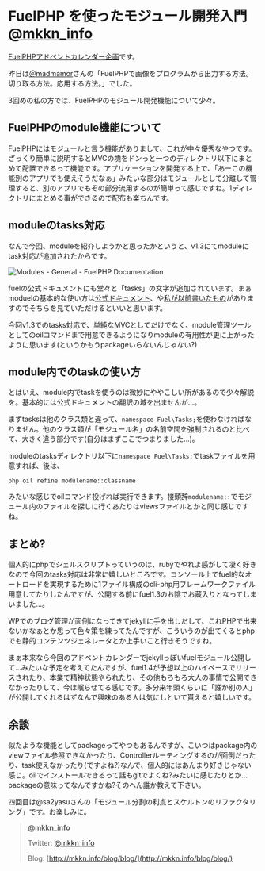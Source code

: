 FuelPHP を使ったモジュール開発入門 [@mkkn_info](https://twitter.com/mkkn_info)
===================================

[FuelPHPアドベントカレンダー企画](http://atnd.org/events/33753)です。

 昨日は[＠madmamor](http://madroom-project.blogspot.jp/2012/12/fac20121202.html)さんの「FuelPHPで画像をプログラムから出力する方法。切り取る方法。応用する方法。」でした。

3回めの私の方では、FuelPHPのモジュール開発機能について少々。

FuelPHPのmodule機能について
----------------------------

FuelPHPにはモジュールと言う機能がありまして、これが中々優秀なやつです。ざっくり簡単に説明するとMVCの塊をドンっと一つのディレクトリ以下にまとめて配置できるって機能です。アプリケーションを開発する上で、「あーこの機能別のアプリでも使えそうだなぁ」みたいな部分はモジュールとして分離して管理すると、別のアプリでもその部分流用するのが簡単って感じですね。1ディレクトリにまとめる事ができるので配布も楽ちんです。

moduleのtasks対応
-----------------

なんで今回、moduleを紹介しようかと思ったかというと、v1.3にてmoduleにtask対応が追加されたからです。

![](images/03/Modules-General-FuelPHP-Documentation.png "Modules - General - FuelPHP Documentation")

fuelの公式ドキュメントにも堂々と「tasks」の文字が追加されています。まぁmoduelの基本的な使い方は[公式ドキュメント](http://fuelphp.com/docs/general/modules.html)、や[私が以前書いたもの](http://mkkn.info/blog/blog/archives/1451.html)がありますのでそちらを見ていただけるといいと思います。

今回v1.3でのtasks対応で、単純なMVCとしてだけでなく、module管理ツールとしてのoilコマンドまで用意できるようになりmoduleの有用性が更に上がったように思います(というかもうpackageいらないんじゃない?)

module内でのtaskの使い方
------------------------

とはいえ、module内でtaskを使うのは微妙にややこしい所があるので少々解説を。基本的には公式ドキュメントの翻訳の域を出ませんが…。

まずtasksは他のクラス類と違って、`namespace Fuel\Tasks;`を使わなければなりません。他のクラス類が「モジュール名」の名前空間を強制されるのと比べて、大きく違う部分です(自分はまずここでつまりました…)。

moduleのtasksディレクトリ以下に`namespace Fuel\Tasks;`でtaskファイルを用意すれば、後は、

    php oil refine modulename::classname

みたいな感じでoilコマンド投げれば実行できます。接頭辞`modulename::`でモジュール内のファイルを探しに行くあたりはviewsファイルとかと同じ感じですね。

まとめ?
-------

個人的にphpでシェルスクリプトっていうのは、rubyでやれよ感がして凄く好きなので今回のtasks対応は非常に嬉しいところです。コンソール上でfuel的なオートロードを実現するために1ファイル構成のcli-php用フレームワークファイル用意してたりしたんですが、公開する前にfuel1.3のお陰でお蔵入りとなってしまいました…。

WPでのブログ管理が面倒になってきてjekyllに手を出しだして、これPHPで出来ないかなぁとか思って色々策を練ってたんですが、こういうのが出てくるとphpでも静的コンテンツジェネレータとか上手いこと行きそうですね。

まぁ本来なら今回のアドベントカレンダーでjekyllっぽいfuelモジュール公開して…みたいな予定を考えてたんですが、fuel1.4が予想以上のハイペースでリリースされたり、本業で精神状態やられたり、その他もろもろ大人の事情で公開できなかったりして、今は眠らせてる感じです。多分来年頭くらいに「誰か別の人」が公開してくれるはずなんで興味のある人は気にしといて貰えると嬉しいです。

余談
----

似たような機能としてpackageってやつもあるんですが、こいつはpackage内のviewファイル参照できなかったり、Controllerルーティングするのが面倒だったり、task使えなかったり(ですよね?)なんで、個人的にはあんまり好きじゃない感じ。oilでインストールできるって話もgitでよくね?みたいに感じたりとか…packageの意味ってなんですかね?そのへん誰か教えて下さい。

四回目は@sa2yasuさんの「モジュール分割の利点とスケルトンのリファクタリング」です。お楽しみに。

>**@mkkn_info**
>
>
>
>Twitter: [@mkkn_info](https://twitter.com/mkkn_info)
>
>Blog: [http://mkkn.info/blog/blog/](http://mkkn.info/blog/blog/)

